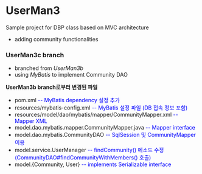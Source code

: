 # UserMan3
Sample project for DBP class
based on MVC architecture
- adding community functionalities
 
### UserMan3c branch
- branched from *UserMan3b*
- using *MyBatis* to implement Community DAO
 
__UserMan3b branch로부터 변경된 파일__
 
- pom.xml <span style="color:blue">-- MyBatis dependency 설정 추가</span>
- resources/mybatis-config.xml <span style="color:blue">-- MyBatis 설정 파일 (DB 접속 정보 포함)</span>
- resources/model/dao/mybatis/mapper/CommunityMapper.xml <span style="color:blue">-- Mapper XML</span>
- model.dao.mybatis.mapper.CommunityMapper.java <span style="color:blue">-- Mapper interface</span> 
- model.dao.mybatis.CommunityDAO <span style="color:blue">-- SqlSession 및 CommunityMapper 이용</span>
- model.service.UserManager <span style="color:blue">-- findCommunity() 메소드 수정(CommunityDAO#findCommunityWithMembers() 호출)</span>
- model.{Community, User} <span style="color:blue">-- implements Serializable interface</span>  

        
       